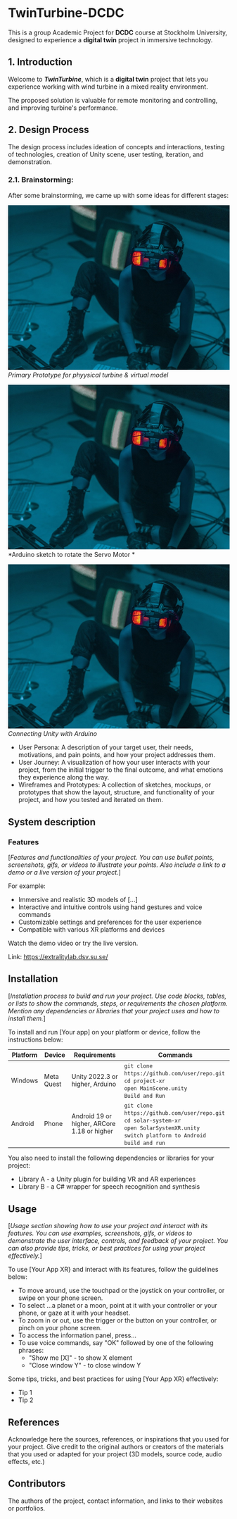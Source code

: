 # TwinTurbine-DCDC
This is a group Academic Project for **DCDC** course at Stockholm University, designed to experience a **digital twin** project in immersive technology.
<!--![{Your App XR} logo](./docs/example-image.jpg)-->

<!--information/ **MarkDown** reference is available here: <https://www.markdownguide.org/basic-syntax/>_-->

## 1. Introduction

Welcome to **_TwinTurbine_**, which is a **digital twin** project that lets you experience working with wind turbine in a mixed reality environment.

The proposed solution is valuable for remote monitoring and controlling, and improving turbine's performance.

## 2. Design Process

<!--Add evidence on the general overview of how you planned, designed, and developed your project, including the goals, challenges, and solutions._]-->
The design process includes ideation of concepts and interactions, testing of technologies, creation of Unity scene, user testing, iteration, and demonstration. 

### 2.1. Brainstorming:
After some brainstorming, we came up with some ideas for different stages:

![{Primary Prototype} ](./docs/images/example-image.jpg)
*Primary Prototype for phyysical turbine & virtual model*

![{Sketch} ](./docs/images/example-image.jpg)
*Arduino sketch to rotate the Servo Motor *

![{Connection} ](./docs/images/example-image.jpg)
*Connecting Unity with Arduino*


- User Persona: A description of your target user, their needs, motivations, and pain points, and how your project addresses them.
- User Journey: A visualization of how your user interacts with your project, from the initial trigger to the final outcome, and what emotions they experience along the way.
- Wireframes and Prototypes: A collection of sketches, mockups, or prototypes that show the layout, structure, and functionality of your project, and how you tested and iterated on them.


## System description

### Features

[_Features and functionalities of your project. You can use bullet points, screenshots, gifs, or videos to illustrate your points. Also include a link to a demo or a live version of your project._]

For example:

- Immersive and realistic 3D models of [...]
- Interactive and intuitive controls using hand gestures and voice commands
- Customizable settings and preferences for the user experience
- Compatible with various XR platforms and devices

Watch the demo video or try the live version.

Link: <https://extralitylab.dsv.su.se/>

## Installation

[_Installation process to build and run your project. Use code blocks, tables, or lists to show the commands, steps, or requirements the chosen platform. Mention any dependencies or libraries that your project uses and how to install them._]

To install and run [Your app] on your platform or device, follow the instructions below:

| Platform | Device | Requirements | Commands |
| -------- | ------ | ------------ | -------- |
| Windows  | Meta Quest   | Unity 2022.3 or higher, Arduino | `git clone https://github.com/user/repo.git`<br>`cd project-xr`<br>`open MainScene.unity`<br>`Build and Run` |
| Android  | Phone  | Android 19 or higher, ARCore 1.18 or higher | `git clone https://github.com/user/repo.git`<br>`cd solar-system-xr`<br>`open SolarSystemXR.unity`<br>`switch platform to Android`<br>`build and run` |

You also need to install the following dependencies or libraries for your project:

- Library A - a Unity plugin for building VR and AR experiences
- Library B - a C# wrapper for speech recognition and synthesis

## Usage

[_Usage section showing how to use your project and interact with its features. You can use examples, screenshots, gifs, or videos to demonstrate the user interface, controls, and feedback of your project. You can also provide tips, tricks, or best practices for using your project effectively._]

To use [Your App XR} and interact with its features, follow the guidelines below:

- To move around, use the touchpad or the joystick on your controller, or swipe on your phone screen.
- To select ...a planet or a moon, point at it with your controller or your phone, or gaze at it with your headset.
- To zoom in or out, use the trigger or the button on your controller, or pinch on your phone screen.
- To access the information panel, press...
- To use voice commands, say "OK" followed by one of the following phrases:
  - "Show me [X]" - to show X element
  - "Close window Y" - to close window Y
  
Some tips, tricks, and best practices for using [Your App XR} effectively:

- Tip 1
- Tip 2


## References

Acknowledge here the sources, references, or inspirations that you used for your project. Give credit to the original authors or creators of the materials that you used or adapted for your project (3D models, source code, audio effects, etc.)

## Contributors

The authors of the project, contact information, and links to their websites or portfolios.